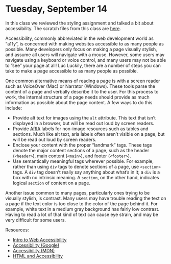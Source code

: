 # Tuesday, September 14

In this class we reviewed the styling assignment and talked a bit about
accessibility. The scratch files from this class are [here](./20210914).

Accessibility, commonly abbreviated in the web development world as “a11y”, is
concerned with making websites accessible to as many people as possible. Many
developers only focus on making a page visually stylish, and assume all users
will navigate with a mouse. However, some users may navigate using a keyboard or
voice control, and many users may not be able to ”see” your page at all! Luc
Luckily, there are a number of steps you can take to make a page accessible to
as many people as possible.

One common alternative means of reading a page is with a screen reader such as
VoiceOver (Mac) or Narrator (Windows). These tools parse the content of a page
and verbally describe it to the user. For this process to work, the internal
structure of a page needs should provide as much information as possible about
the page content. A few ways to do this include:

- Provide alt text for images using the `alt` attribute. This text that isn’t
  displayed in a browser, but will be read out loud by screen readers.
- Provide
  [ARIA](https://developer.mozilla.org/en-US/docs/Web/Accessibility/ARIA) labels
  for non-image resources such as tables and sections. Much like alt text, aria
  labels often aren’t visible on a page, but will be read out loud by screen
  readers.
- Enclose your content with the proper “landmark” tags. These tags denote the
  major content sections of a page, such as the header (`<header>`), main
  content (`<main>`), and footer (`<footer>`).
- Use semantically meaningful tags wherever possible. For example, rather than
  using `div` tags to denote sections of a page, use `<section>` tags. A `div`
  tag doesn’t really say anything about what’s in it; a `div` is a box with no
  intrinsic meaning. A `section`, on the other hand, indicates logical `section`
  of content on a page.

Another issue common to many pages, particularly ones trying to be visually
stylish, is contrast. Many users may have trouble reading the text on a page if
the text color is too close to the color of the page behind it. For example,
white text in a medium gray background has fairly low contrast. Having to read a
lot of that kind of text can cause eye strain, and may be very difficult for
some users.

Resources:

- [Intro to Web Accessibility](https://www.w3.org/WAI/fundamentals/accessibility-intro/)
- [Accessibility (Google)](https://developers.google.com/web/fundamentals/accessibility)
- [Accessibility (MDN)](https://developer.mozilla.org/en-US/docs/Web/Accessibility)
- [HTML and Accessibility](https://developer.mozilla.org/en-US/docs/Learn/Accessibility/HTML)
